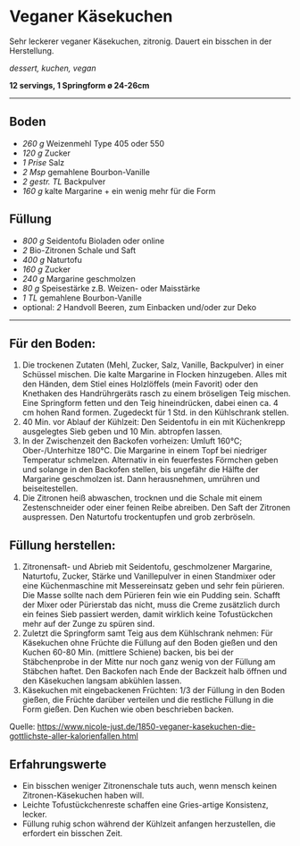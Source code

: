 # Veganer Käsekuchen

Sehr leckerer veganer Käsekuchen, zitronig. Dauert ein bisschen in der Herstellung.

*dessert, kuchen, vegan*

**12 servings, 1 Springform ø 24-26cm**

---

## Boden
- *260 g* Weizenmehl Type 405 oder 550
- *120 g* Zucker
- *1 Prise* Salz
- *2 Msp* gemahlene Bourbon-Vanille
- *2 gestr. TL* Backpulver
- *160 g* kalte Margarine + ein wenig mehr für die Form

## Füllung
- *800 g* Seidentofu Bioladen oder online
- *2* Bio-Zitronen Schale und Saft
- *400 g* Naturtofu
- *160 g* Zucker
- *240 g* Margarine geschmolzen
- *80 g* Speisestärke z.B. Weizen- oder Maisstärke
- *1 TL* gemahlene Bourbon-Vanille
- optional: *2* Handvoll Beeren, zum Einbacken und/oder zur Deko

----

## Für den Boden:
1. Die trockenen Zutaten (Mehl, Zucker, Salz, Vanille, Backpulver) in einer Schüssel mischen. Die kalte Margarine in Flocken hinzugeben. Alles mit den Händen, dem Stiel eines Holzlöffels (mein Favorit) oder den Knethaken des Handrührgeräts rasch zu einem bröseligen Teig mischen. Eine Springform fetten und den Teig hineindrücken, dabei einen ca. 4 cm hohen Rand formen. Zugedeckt für 1 Std. in den Kühlschrank stellen.
2. 40 Min. vor Ablauf der Kühlzeit: Den Seidentofu in ein mit Küchenkrepp ausgelegtes Sieb geben und 10 Min. abtropfen lassen.
3. In der Zwischenzeit den Backofen vorheizen: Umluft 160°C; Ober-/Unterhitze 180°C. Die Margarine in einem Topf bei niedriger Temperatur schmelzen. Alternativ in ein feuerfestes Förmchen geben und solange in den Backofen stellen, bis ungefähr die Hälfte der Margarine geschmolzen ist. Dann herausnehmen, umrühren und beiseitestellen.
4. Die Zitronen heiß abwaschen, trocknen und die Schale mit einem Zestenschneider oder einer feinen Reibe abreiben. Den Saft der Zitronen auspressen. Den Naturtofu trockentupfen und grob zerbröseln.

## Füllung herstellen:
1. Zitronensaft- und Abrieb mit Seidentofu, geschmolzener Margarine, Naturtofu, Zucker, Stärke und Vanillepulver in einen Standmixer oder eine Küchenmaschine mit Messereinsatz geben und sehr fein pürieren. Die Masse sollte nach dem Pürieren fein wie ein Pudding sein. Schafft der Mixer oder Pürierstab das nicht, muss die Creme zusätzlich durch ein feines Sieb passiert werden, damit wirklich keine Tofustückchen mehr auf der Zunge zu spüren sind.
2. Zuletzt die Springform samt Teig aus dem Kühlschrank nehmen: Für Käsekuchen ohne Früchte die Füllung auf den Boden gießen und den Kuchen 60-80 Min. (mittlere Schiene) backen, bis bei der Stäbchenprobe in der Mitte nur noch ganz wenig von der Füllung am Stäbchen haftet. Den Backofen nach Ende der Backzeit halb öffnen und den Käsekuchen langsam abkühlen lassen.
3. Käsekuchen mit eingebackenen Früchten: 1/3 der Füllung in den Boden gießen, die Früchte darüber verteilen und die restliche Füllung in die Form gießen. Den Kuchen wie oben beschrieben backen.

Quelle: https://www.nicole-just.de/1850-veganer-kasekuchen-die-gottlichste-aller-kalorienfallen.html

## Erfahrungswerte
- Ein bisschen weniger Zitronenschale tuts auch, wenn mensch keinen Zitronen-Käsekuchen haben will.
- Leichte Tofustückchenreste schaffen eine Gries-artige Konsistenz, lecker.
- Füllung ruhig schon während der Kühlzeit anfangen herzustellen, die erfordert ein bisschen Zeit.